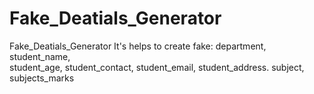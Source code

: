 # Fake_Deatials_Generator
Fake_Deatials_Generator It's helps to create fake:
department,  
student_name,  
student_age, 
student_contact, 
student_email, 
student_address.
subject,
subjects_marks
